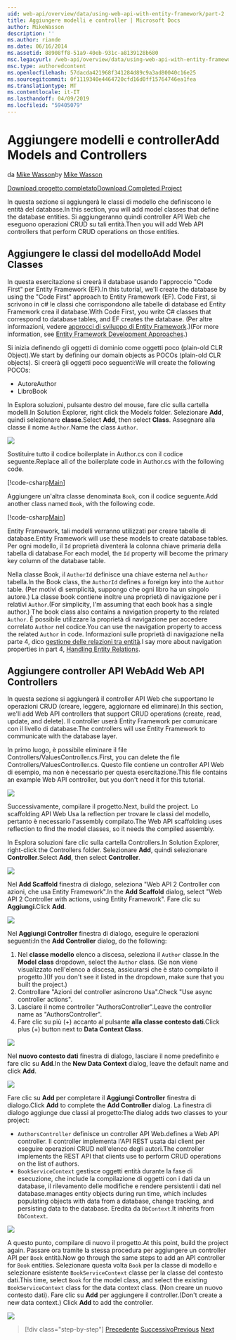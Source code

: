 ```yaml
---
uid: web-api/overview/data/using-web-api-with-entity-framework/part-2
title: Aggiungere modelli e controller | Microsoft Docs
author: MikeWasson
description: ''
ms.author: riande
ms.date: 06/16/2014
ms.assetid: 88908ff8-51a9-40eb-931c-a8139128b680
msc.legacyurl: /web-api/overview/data/using-web-api-with-entity-framework/part-2
msc.type: authoredcontent
ms.openlocfilehash: 57dacda421968f341284d89c9a3ad80040c16e25
ms.sourcegitcommit: 0f1119340e4464720cfd16d0ff15764746ea1fea
ms.translationtype: MT
ms.contentlocale: it-IT
ms.lasthandoff: 04/09/2019
ms.locfileid: "59405079"
---
```

# <a name="add-models-and-controllers"></a><span data-ttu-id="bc95e-102">Aggiungere modelli e controller</span><span class="sxs-lookup"><span data-stu-id="bc95e-102">Add Models and Controllers</span></span>

<span data-ttu-id="bc95e-103">da [Mike Wasson](https://github.com/MikeWasson)</span><span class="sxs-lookup"><span data-stu-id="bc95e-103">by [Mike Wasson](https://github.com/MikeWasson)</span></span>

[<span data-ttu-id="bc95e-104">Download progetto completato</span><span class="sxs-lookup"><span data-stu-id="bc95e-104">Download Completed Project</span></span>](https://github.com/MikeWasson/BookService)

<span data-ttu-id="bc95e-105">In questa sezione si aggiungerà le classi di modello che definiscono le entità del database.</span><span class="sxs-lookup"><span data-stu-id="bc95e-105">In this section, you will add model classes that define the database entities.</span></span> <span data-ttu-id="bc95e-106">Si aggiungeranno quindi controller API Web che eseguono operazioni CRUD su tali entità.</span><span class="sxs-lookup"><span data-stu-id="bc95e-106">Then you will add Web API controllers that perform CRUD operations on those entities.</span></span>

## <a name="add-model-classes"></a><span data-ttu-id="bc95e-107">Aggiungere le classi del modello</span><span class="sxs-lookup"><span data-stu-id="bc95e-107">Add Model Classes</span></span>

<span data-ttu-id="bc95e-108">In questa esercitazione si creerà il database usando l'approccio "Code First" per Entity Framework (EF).</span><span class="sxs-lookup"><span data-stu-id="bc95e-108">In this tutorial, we'll create the database by using the "Code First" approach to Entity Framework (EF).</span></span> <span data-ttu-id="bc95e-109">Code First, si scrivono in c# le classi che corrispondono alle tabelle di database ed Entity Framework crea il database.</span><span class="sxs-lookup"><span data-stu-id="bc95e-109">With Code First, you write C# classes that correspond to database tables, and EF creates the database.</span></span> <span data-ttu-id="bc95e-110">(Per altre informazioni, vedere [approcci di sviluppo di Entity Framework](https://msdn.microsoft.com/library/ms178359%28v=vs.110%29.aspx#dbfmfcf).)</span><span class="sxs-lookup"><span data-stu-id="bc95e-110">(For more information, see [Entity Framework Development Approaches](https://msdn.microsoft.com/library/ms178359%28v=vs.110%29.aspx#dbfmfcf).)</span></span>

<span data-ttu-id="bc95e-111">Si inizia definendo gli oggetti di dominio come oggetti poco (plain-old CLR Object).</span><span class="sxs-lookup"><span data-stu-id="bc95e-111">We start by defining our domain objects as POCOs (plain-old CLR objects).</span></span> <span data-ttu-id="bc95e-112">Si creerà gli oggetti poco seguenti:</span><span class="sxs-lookup"><span data-stu-id="bc95e-112">We will create the following POCOs:</span></span>

- <span data-ttu-id="bc95e-113">Autore</span><span class="sxs-lookup"><span data-stu-id="bc95e-113">Author</span></span>
- <span data-ttu-id="bc95e-114">Libro</span><span class="sxs-lookup"><span data-stu-id="bc95e-114">Book</span></span>

<span data-ttu-id="bc95e-115">In Esplora soluzioni, pulsante destro del mouse, fare clic sulla cartella modelli.</span><span class="sxs-lookup"><span data-stu-id="bc95e-115">In Solution Explorer, right click the Models folder.</span></span> <span data-ttu-id="bc95e-116">Selezionare **Add**, quindi selezionare **classe**.</span><span class="sxs-lookup"><span data-stu-id="bc95e-116">Select **Add**, then select **Class**.</span></span> <span data-ttu-id="bc95e-117">Assegnare alla classe il nome `Author`.</span><span class="sxs-lookup"><span data-stu-id="bc95e-117">Name the class `Author`.</span></span>

![](part-2/_static/image1.png)

<span data-ttu-id="bc95e-118">Sostituire tutto il codice boilerplate in Author.cs con il codice seguente.</span><span class="sxs-lookup"><span data-stu-id="bc95e-118">Replace all of the boilerplate code in Author.cs with the following code.</span></span>

[!code-csharp[Main](part-2/samples/sample1.cs)]

<span data-ttu-id="bc95e-119">Aggiungere un'altra classe denominata `Book`, con il codice seguente.</span><span class="sxs-lookup"><span data-stu-id="bc95e-119">Add another class named `Book`, with the following code.</span></span>

[!code-csharp[Main](part-2/samples/sample2.cs)]

<span data-ttu-id="bc95e-120">Entity Framework, tali modelli verranno utilizzati per creare tabelle di database.</span><span class="sxs-lookup"><span data-stu-id="bc95e-120">Entity Framework will use these models to create database tables.</span></span> <span data-ttu-id="bc95e-121">Per ogni modello, il `Id` proprietà diventerà la colonna chiave primaria della tabella di database.</span><span class="sxs-lookup"><span data-stu-id="bc95e-121">For each model, the `Id` property will become the primary key column of the database table.</span></span>

<span data-ttu-id="bc95e-122">Nella classe Book, il `AuthorId` definisce una chiave esterna nel `Author` tabella.</span><span class="sxs-lookup"><span data-stu-id="bc95e-122">In the Book class, the `AuthorId` defines a foreign key into the `Author` table.</span></span> <span data-ttu-id="bc95e-123">(Per motivi di semplicità, suppongo che ogni libro ha un singolo autore.) La classe book contiene inoltre una proprietà di navigazione per i relativi `Author`.</span><span class="sxs-lookup"><span data-stu-id="bc95e-123">(For simplicity, I'm assuming that each book has a single author.) The book class also contains a navigation property to the related `Author`.</span></span> <span data-ttu-id="bc95e-124">È possibile utilizzare la proprietà di navigazione per accedere correlato `Author` nel codice.</span><span class="sxs-lookup"><span data-stu-id="bc95e-124">You can use the navigation property to access the related `Author` in code.</span></span> <span data-ttu-id="bc95e-125">Informazioni sulle proprietà di navigazione nella parte 4, dico [gestione delle relazioni tra entità](part-4.md).</span><span class="sxs-lookup"><span data-stu-id="bc95e-125">I say more about navigation properties in part 4, [Handling Entity Relations](part-4.md).</span></span>

## <a name="add-web-api-controllers"></a><span data-ttu-id="bc95e-126">Aggiungere controller API Web</span><span class="sxs-lookup"><span data-stu-id="bc95e-126">Add Web API Controllers</span></span>

<span data-ttu-id="bc95e-127">In questa sezione si aggiungerà il controller API Web che supportano le operazioni CRUD (creare, leggere, aggiornare ed eliminare).</span><span class="sxs-lookup"><span data-stu-id="bc95e-127">In this section, we'll add Web API controllers that support CRUD operations (create, read, update, and delete).</span></span> <span data-ttu-id="bc95e-128">Il controller userà Entity Framework per comunicare con il livello di database.</span><span class="sxs-lookup"><span data-stu-id="bc95e-128">The controllers will use Entity Framework to communicate with the database layer.</span></span>

<span data-ttu-id="bc95e-129">In primo luogo, è possibile eliminare il file Controllers/ValuesController.cs.</span><span class="sxs-lookup"><span data-stu-id="bc95e-129">First, you can delete the file Controllers/ValuesController.cs.</span></span> <span data-ttu-id="bc95e-130">Questo file contiene un controller API Web di esempio, ma non è necessario per questa esercitazione.</span><span class="sxs-lookup"><span data-stu-id="bc95e-130">This file contains an example Web API controller, but you don't need it for this tutorial.</span></span>

![](part-2/_static/image2.png)

<span data-ttu-id="bc95e-131">Successivamente, compilare il progetto.</span><span class="sxs-lookup"><span data-stu-id="bc95e-131">Next, build the project.</span></span> <span data-ttu-id="bc95e-132">Lo scaffolding API Web Usa la reflection per trovare le classi del modello, pertanto è necessario l'assembly compilato.</span><span class="sxs-lookup"><span data-stu-id="bc95e-132">The Web API scaffolding uses reflection to find the model classes, so it needs the compiled assembly.</span></span>

<span data-ttu-id="bc95e-133">In Esplora soluzioni fare clic sulla cartella Controllers.</span><span class="sxs-lookup"><span data-stu-id="bc95e-133">In Solution Explorer, right-click the Controllers folder.</span></span> <span data-ttu-id="bc95e-134">Selezionare **Add**, quindi selezionare **Controller**.</span><span class="sxs-lookup"><span data-stu-id="bc95e-134">Select **Add**, then select **Controller**.</span></span>

![](part-2/_static/image3.png)

<span data-ttu-id="bc95e-135">Nel **Add Scaffold** finestra di dialogo, seleziona "Web API 2 Controller con azioni, che usa Entity Framework".</span><span class="sxs-lookup"><span data-stu-id="bc95e-135">In the **Add Scaffold** dialog, select "Web API 2 Controller with actions, using Entity Framework".</span></span> <span data-ttu-id="bc95e-136">Fare clic su **Aggiungi**.</span><span class="sxs-lookup"><span data-stu-id="bc95e-136">Click **Add**.</span></span>

![](part-2/_static/image4.png)

<span data-ttu-id="bc95e-137">Nel **Aggiungi Controller** finestra di dialogo, eseguire le operazioni seguenti:</span><span class="sxs-lookup"><span data-stu-id="bc95e-137">In the **Add Controller** dialog, do the following:</span></span>

1. <span data-ttu-id="bc95e-138">Nel **classe modello** elenco a discesa, seleziona il `Author` classe.</span><span class="sxs-lookup"><span data-stu-id="bc95e-138">In the **Model class** dropdown, select the `Author` class.</span></span> <span data-ttu-id="bc95e-139">(Se non viene visualizzato nell'elenco a discesa, assicurarsi che è stato compilato il progetto.)</span><span class="sxs-lookup"><span data-stu-id="bc95e-139">(If you don't see it listed in the dropdown, make sure that you built the project.)</span></span>
2. <span data-ttu-id="bc95e-140">Controllare "Azioni del controller asincrono Usa".</span><span class="sxs-lookup"><span data-stu-id="bc95e-140">Check "Use async controller actions".</span></span>
3. <span data-ttu-id="bc95e-141">Lasciare il nome controller &quot;AuthorsController&quot;.</span><span class="sxs-lookup"><span data-stu-id="bc95e-141">Leave the controller name as &quot;AuthorsController&quot;.</span></span>
4. <span data-ttu-id="bc95e-142">Fare clic su più (+) accanto al pulsante **alla classe contesto dati**.</span><span class="sxs-lookup"><span data-stu-id="bc95e-142">Click plus (+) button next to **Data Context Class**.</span></span>

![](part-2/_static/image5.png)

<span data-ttu-id="bc95e-143">Nel **nuovo contesto dati** finestra di dialogo, lasciare il nome predefinito e fare clic su **Add**.</span><span class="sxs-lookup"><span data-stu-id="bc95e-143">In the **New Data Context** dialog, leave the default name and click **Add**.</span></span>

![](part-2/_static/image6.png)

<span data-ttu-id="bc95e-144">Fare clic su **Add** per completare il **Aggiungi Controller** finestra di dialogo.</span><span class="sxs-lookup"><span data-stu-id="bc95e-144">Click **Add** to complete the **Add Controller** dialog.</span></span> <span data-ttu-id="bc95e-145">La finestra di dialogo aggiunge due classi al progetto:</span><span class="sxs-lookup"><span data-stu-id="bc95e-145">The dialog adds two classes to your project:</span></span>

- `AuthorsController` <span data-ttu-id="bc95e-146">definisce un controller API Web.</span><span class="sxs-lookup"><span data-stu-id="bc95e-146">defines a Web API controller.</span></span> <span data-ttu-id="bc95e-147">Il controller implementa l'API REST usata dai client per eseguire operazioni CRUD nell'elenco degli autori.</span><span class="sxs-lookup"><span data-stu-id="bc95e-147">The controller implements the REST API that clients use to perform CRUD operations on the list of authors.</span></span>
- `BookServiceContext` <span data-ttu-id="bc95e-148">gestisce oggetti entità durante la fase di esecuzione, che include la compilazione di oggetti con i dati da un database, il rilevamento delle modifiche e rendere persistenti i dati nel database.</span><span class="sxs-lookup"><span data-stu-id="bc95e-148">manages entity objects during run time, which includes populating objects with data from a database, change tracking, and persisting data to the database.</span></span> <span data-ttu-id="bc95e-149">Eredita da `DbContext`.</span><span class="sxs-lookup"><span data-stu-id="bc95e-149">It inherits from `DbContext`.</span></span>

![](part-2/_static/image7.png)

<span data-ttu-id="bc95e-150">A questo punto, compilare di nuovo il progetto.</span><span class="sxs-lookup"><span data-stu-id="bc95e-150">At this point, build the project again.</span></span> <span data-ttu-id="bc95e-151">Passare ora tramite la stessa procedura per aggiungere un controller API per `Book` entità.</span><span class="sxs-lookup"><span data-stu-id="bc95e-151">Now go through the same steps to add an API controller for `Book` entities.</span></span> <span data-ttu-id="bc95e-152">Selezionare questa volta `Book` per la classe di modello e selezionare esistente `BookServiceContext` classe per la classe del contesto dati.</span><span class="sxs-lookup"><span data-stu-id="bc95e-152">This time, select `Book` for the model class, and select the existing `BookServiceContext` class for the data context class.</span></span> <span data-ttu-id="bc95e-153">(Non creare un nuovo contesto dati). Fare clic su **Add** per aggiungere il controller.</span><span class="sxs-lookup"><span data-stu-id="bc95e-153">(Don't create a new data context.) Click **Add** to add the controller.</span></span>

![](part-2/_static/image8.png)

> [!div class="step-by-step"]
> <span data-ttu-id="bc95e-154">[Precedente](part-1.md)
> [Successivo](part-3.md)</span><span class="sxs-lookup"><span data-stu-id="bc95e-154">[Previous](part-1.md)
[Next](part-3.md)</span></span>
